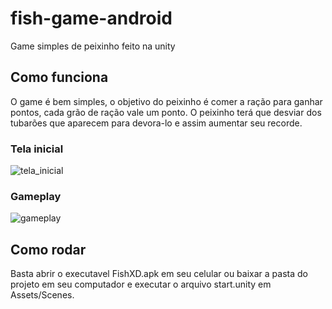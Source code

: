# fish-game-android

Game simples de peixinho feito na unity

## Como funciona

O game é bem simples, o objetivo do peixinho é comer a ração para ganhar pontos, cada grão de ração vale um ponto. O peixinho terá que desviar dos tubarões que aparecem para devora-lo e assim aumentar seu recorde.

### Tela inicial

![tela_inicial](https://user-images.githubusercontent.com/24599447/131467358-cf6fa09e-6b64-4088-8f67-caacef4ebf17.jpg)

### Gameplay

![gameplay](https://user-images.githubusercontent.com/24599447/131467426-ac4672c3-f0a7-4a5f-bfea-15c88b363db0.jpg)


## Como rodar

Basta abrir o executavel FishXD.apk em seu celular ou baixar a pasta do projeto em seu computador e executar o arquivo start.unity em Assets/Scenes.
